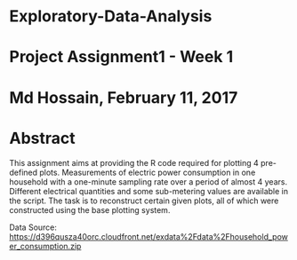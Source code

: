 # Exploratory-Data-Analysis
# Project Assignment1 - Week 1
# Md Hossain, February 11, 2017

# Abstract

This assignment aims at providing the R code required for plotting 4 pre-defined plots. Measurements of electric power consumption in one household with a one-minute sampling rate over a period of almost 4 years. Different electrical quantities and some sub-metering values are available in the script. The task is to reconstruct certain given plots, all of which were constructed using the base plotting system.

Data Source: 
https://d396qusza40orc.cloudfront.net/exdata%2Fdata%2Fhousehold_power_consumption.zip
